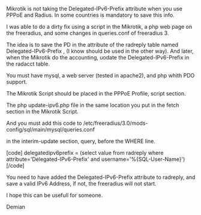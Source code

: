 Mikrotik is not taking the Delegated-IPv6-Prefix attribute when you use PPPoE and Radius.
In some countries is mandatory to save this info.

I was able to do a dirty fix using a script in the Mikrotik, a php web page on the freeradius, and some changes in queries.conf of freeradius 3.

The idea is to save the PD in the attribute of the radreply table named Delegated-IPv6-Prefix , (I know should be used in the other way).
And later, when the Mikrotik do the accounting, uodate the Delegated-IPv6-Prefix in the radacct table.

You must have mysql, a web server (tested in apache2), and php whith PDO support.

The Mikrotik Script should be placed in the PPPoE Profile, script section.

The php update-ipv6.php file in the same location you put in the fetch section in the Mikrotik Script.

And you must add this code to /etc/freeradius/3.0/mods-config/sql/main/mysql/queries.conf

in the interim-update section, query, before the WHERE line.
 
[code]
delegatedipv6prefix = (select value from radreply where attribute='Delegated-IPv6-Prefix' and username='%{SQL-User-Name}') \
[/code]

You need to have added the Delegated-IPv6-Prefix attribute to radreply, and save a valid IPv6 Address, if not, the freeradius will not start.


I hope this can be usefull for someone.

Demian
